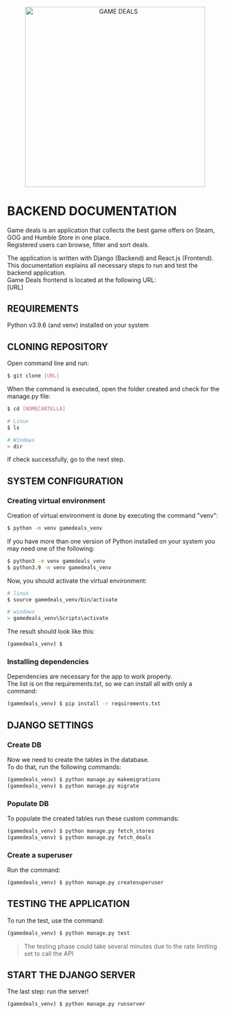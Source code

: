 ###### 
<p align="center">
<img width="420px" src="https://i.ibb.co/vQBTZSj/Logo-small.png" alt="GAME DEALS">
</p>

# BACKEND DOCUMENTATION

Game deals is an application that collects the best game offers on Steam, GOG and Humble Store in one place.<br>
Registered users can browse, filter and sort deals.

The application is written with Django (Backend) and React.js (Frontend).<br>
This documentation explains all necessary steps to run and test the backend application.<br>
Game Deals frontend is located at the following URL:<br>
[URL]

## REQUIREMENTS

Python v3.9.6 (and venv) installed on your system

## CLONING REPOSITORY

Open command line and run:
```sh
$ git clone [URL]
```
When the command is executed, open the folder created and check for the manage.py file:
```sh
$ cd [NOMECARTELLA]

# Linux
$ ls

# Windows
> dir
```
If check successfully, go to the next step.

## SYSTEM CONFIGURATION

### Creating virtual environment

Creation of virtual environment is done by executing the command "venv":

```sh
$ python -m venv gamedeals_venv
```

If you have more than one version of Python installed on your system you may need one of the following:

```sh
$ python3 -m venv gamedeals_venv
$ python3.9 -m venv gamedeals_venv
```

Now, you should activate the virtual environment:

```sh
# linux
$ source gamedeals_venv/bin/activate

# windows
> gamedeals_venv\Scripts\activate
```

The result should look like this:

```sh
(gamedeals_venv) $
```

### Installing dependencies

Dependencies are necessary for the app to work properly.<br>
The list is on the requirements.txt, so we can install all with only a command:

```sh
(gamedeals_venv) $ pip install -r requirements.txt
```

## DJANGO SETTINGS

### Create DB

Now we need to create the tables in the database.<br>
To do that, run the following commands:

```sh
(gamedeals_venv) $ python manage.py makemigrations
(gamedeals_venv) $ python manage.py migrate
```

### Populate DB

To populate the created tables run these custom commands:

```sh
(gamedeals_venv) $ python manage.py fetch_stores
(gamedeals_venv) $ python manage.py fetch_deals
```

### Create a superuser

Run the command:

```sh
(gamedeals_venv) $ python manage.py createsuperuser
```

## TESTING THE APPLICATION

To run the test, use the command:

```sh
(gamedeals_venv) $ python manage.py test
```
> The testing phase could take several minutes due to the rate limiting set to call the API

## START THE DJANGO SERVER

The last step: run the server!

```sh
(gamedeals_venv) $ python manage.py runserver
```